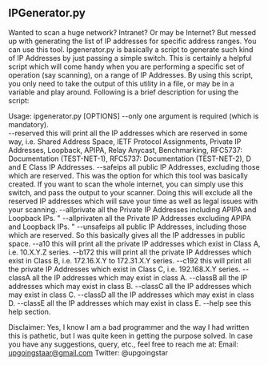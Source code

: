 IPGenerator.py
--------------

Wanted to scan a huge network? Intranet? Or may be Internet? But messed up with generating the list of IP addresses for specific address ranges. You can use this tool.
Ipgenerator.py  is basically a script to generate such kind of IP Addresses by just passing a simple switch. This is certainly a helpful script which will come handy when you are performing a specific set of operation (say scanning), on a range of IP Addresses. By using this script, you only need to take the output of this utility in a file, or may be in a variable and play around. Following is a brief description for using the script:

Usage:	ipgenerator.py 		[OPTIONS] --only one argument is required (which is mandatory). </br>
--reserved	this will print all the IP addresses which are reserved in some way, i.e. Shared Address Space, IETF Protocol Assignments, Private IP Addresses, Loopback, APIPA, Relay Anycast, Benchmarking, RFC5737: Documentation (TEST-NET-1), RFC5737: Documentation (TEST-NET-2), D and E Class IP Addresses.
--safeips	all public IP Addresses, excluding those which are reserved. This was the option for which this tool was basically created. If you want to scan the whole internet, you can simply use this switch, and pass the output to your scanner. Doing this will exclude all the reserved IP addresses which will save your time as well as legal issues with your scanning.
--allprivate			all the Private IP Addresses including APIPA and Loopback IPs. "
--allprivaten			all the Private IP Addresses excluding APIPA and Loopback IPs. "
--unsafeips	all public IP Addresses, including those which are reserved. So this basically gives all the IP addresses in public space. 
--a10	this will print all the private IP addresses which exist in Class A, i.e. 10.X.Y.Z series. 
--b172	this will print all the private IP Addresses which exist in Class B, i.e. 172.16.X.Y to 172.31.X.Y series.
--c192	this will print all the private IP Addresses which exist in Class C, i.e. 192.168.X.Y series.
--classA				all the IP addresses which may exist in class A.
--classB				all the IP addresses which may exist in class B.
--classC 			all the IP addresses which may exist in class C.
--classD				all the IP addresses which may exist in class D.
--classE				all the IP addresses which may exist in class E.
--help				see this help section.

Disclaimer: Yes, I know I am a bad programmer and the way I had written this is pathetic, but I was quite keen in getting the purpose solved. 
In case you have any suggestions, query, etc., feel free to reach me at:
Email: upgoingstaar@gmail.com
Twitter: @upgoingstar
